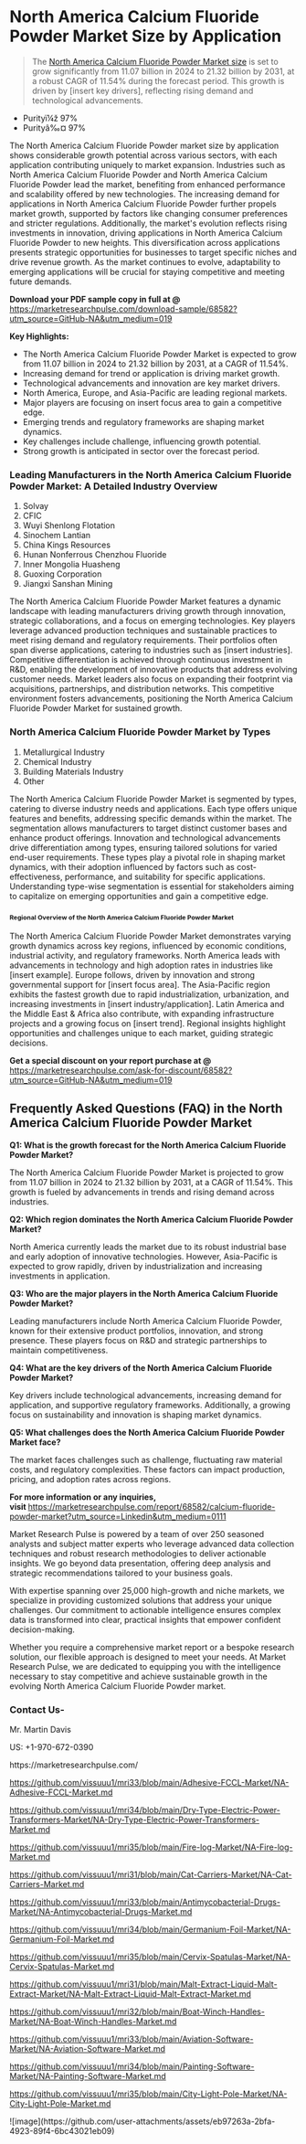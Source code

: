 <h1>North America Calcium Fluoride Powder Market&nbsp;Size by Application</h1><blockquote><p>The <a href="https://marketresearchpulse.com/download-sample/68582?utm_source=GitHub-NA&amp;utm_medium=019">North America Calcium Fluoride Powder Market size</a> is set to grow significantly from 11.07 billion in 2024 to 21.32 billion by 2031, at a robust CAGR of 11.54% during the forecast period. This growth is driven by [insert key drivers], reflecting rising demand and technological advancements.</p></blockquote><ul><li>Purityï¼ž 97%<li> Purityâ‰¤ 97%</li></ul><p>The North America Calcium Fluoride Powder market size by application shows considerable growth potential across various sectors, with each application contributing uniquely to market expansion. Industries such as North America Calcium Fluoride Powder and North America Calcium Fluoride Powder lead the market, benefiting from enhanced performance and scalability offered by new technologies. The increasing demand for applications in North America Calcium Fluoride Powder further propels market growth, supported by factors like changing consumer preferences and stricter regulations. Additionally, the market's evolution reflects rising investments in innovation, driving applications in North America Calcium Fluoride Powder to new heights. This diversification across applications presents strategic opportunities for businesses to target specific niches and drive revenue growth. As the market continues to evolve, adaptability to emerging applications will be crucial for staying competitive and meeting future demands.</p><p><strong>Download your PDF sample copy in full at @ </strong><a href="https://marketresearchpulse.com/download-sample/68582?utm_source=GitHub-NA&amp;utm_medium=019">https://marketresearchpulse.com/download-sample/68582?utm_source=GitHub-NA&amp;utm_medium=019</a></p><p><strong>Key Highlights: </strong></p><ul><li>The North America Calcium Fluoride Powder Market is expected to grow from 11.07 billion in 2024 to 21.32 billion by 2031, at a CAGR of 11.54%.</li><li>Increasing demand for trend or application is driving market growth.</li><li>Technological advancements and innovation are key market drivers.</li><li>North America, Europe, and Asia-Pacific are leading regional markets.</li><li>Major players are focusing on insert focus area to gain a competitive edge.</li><li>Emerging trends and regulatory frameworks are shaping market dynamics.</li><li>Key challenges include challenge, influencing growth potential.</li><li>Strong growth is anticipated in sector over the forecast period.</li></ul><h3>Leading Manufacturers in the North America Calcium Fluoride Powder Market: A Detailed Industry Overview</h3><ol><li>Solvay</li><li>CFIC</li><li>Wuyi Shenlong Flotation</li><li>Sinochem Lantian</li><li>China Kings Resources</li><li>Hunan Nonferrous Chenzhou Fluoride</li><li>Inner Mongolia Huasheng</li><li>Guoxing Corporation</li><li>Jiangxi Sanshan Mining</li></ol><div class="flex max-w-full flex-col flex-grow"><div class="min-h-8 text-message flex w-full flex-col items-end gap-2 whitespace-normal break-words [.text-message+&amp;]:mt-5" dir="auto" data-message-author-role="assistant" data-message-id="fd8432e4-4910-450d-b182-61b7bfb0a01f" data-message-model-slug="gpt-4o"><div class="flex w-full flex-col gap-1 empty:hidden first:pt-[3px]"><div class="markdown prose w-full break-words dark:prose-invert light"><p>The North America Calcium Fluoride Powder Market features a dynamic landscape with leading manufacturers driving growth through innovation, strategic collaborations, and a focus on emerging technologies. Key players leverage advanced production techniques and sustainable practices to meet rising demand and regulatory requirements. Their portfolios often span diverse applications, catering to industries such as [insert industries]. Competitive differentiation is achieved through continuous investment in R&amp;D, enabling the development of innovative products that address evolving customer needs. Market leaders also focus on expanding their footprint via acquisitions, partnerships, and distribution networks. This competitive environment fosters advancements, positioning the North America Calcium Fluoride Powder Market for sustained growth.</p></div></div></div></div><h3>North America Calcium Fluoride Powder Market by Types</h3><ol><li>Metallurgical Industry<li> Chemical Industry<li> Building Materials Industry<li> Other</li></ol><div class="flex max-w-full flex-col flex-grow"><div class="min-h-8 text-message flex w-full flex-col items-end gap-2 whitespace-normal break-words [.text-message+&amp;]:mt-5" dir="auto" data-message-author-role="assistant" data-message-id="084470be-0bb7-4664-bddf-5156b4f41249" data-message-model-slug="gpt-4o-mini"><div class="flex w-full flex-col gap-1 empty:hidden first:pt-[3px]"><div class="markdown prose w-full break-words dark:prose-invert light"><p>The North America Calcium Fluoride Powder Market is segmented by types, catering to diverse industry needs and applications. Each type offers unique features and benefits, addressing specific demands within the market. The segmentation allows manufacturers to target distinct customer bases and enhance product offerings. Innovation and technological advancements drive differentiation among types, ensuring tailored solutions for varied end-user requirements. These types play a pivotal role in shaping market dynamics, with their adoption influenced by factors such as cost-effectiveness, performance, and suitability for specific applications. Understanding type-wise segmentation is essential for stakeholders aiming to capitalize on emerging opportunities and gain a competitive edge.</p></div></div></div></div><h3><span style="font-size: 11px;">Regional Overview of the North America Calcium Fluoride Powder Market</span></h3><div class="flex max-w-full flex-col flex-grow"><div class="min-h-8 text-message flex w-full flex-col items-end gap-2 whitespace-normal break-words [.text-message+&amp;]:mt-5" dir="auto" data-message-author-role="assistant" data-message-id="e9038762-ce64-4e30-91c9-9bd413514231" data-message-model-slug="gpt-4o-mini"><div class="flex w-full flex-col gap-1 empty:hidden first:pt-[3px]"><div class="markdown prose w-full break-words dark:prose-invert light"><p>The North America Calcium Fluoride Powder Market demonstrates varying growth dynamics across key regions, influenced by economic conditions, industrial activity, and regulatory frameworks. North America leads with advancements in technology and high adoption rates in industries like [insert example]. Europe follows, driven by innovation and strong governmental support for [insert focus area]. The Asia-Pacific region exhibits the fastest growth due to rapid industrialization, urbanization, and increasing investments in [insert industry/application]. Latin America and the Middle East &amp; Africa also contribute, with expanding infrastructure projects and a growing focus on [insert trend]. Regional insights highlight opportunities and challenges unique to each market, guiding strategic decisions.</p></div></div></div></div><p><strong>Get a special discount on your report purchase at @ </strong><a href="https://marketresearchpulse.com/ask-for-discount/68582?utm_source=GitHub-NA&amp;utm_medium=019">https://marketresearchpulse.com/ask-for-discount/68582?utm_source=GitHub-NA&amp;utm_medium=019</a></p><h2>Frequently Asked Questions (FAQ) in the North America Calcium Fluoride Powder Market</h2><p><strong>Q1: What is the growth forecast for the North America Calcium Fluoride Powder Market?</strong></p><p>The North America Calcium Fluoride Powder Market is projected to grow from 11.07 billion in 2024 to 21.32 billion by 2031, at a CAGR of 11.54%. This growth is fueled by advancements in trends and rising demand across industries.</p><p><strong>Q2: Which region dominates the North America Calcium Fluoride Powder Market?</strong></p><p>North America currently leads the market due to its robust industrial base and early adoption of innovative technologies. However, Asia-Pacific is expected to grow rapidly, driven by industrialization and increasing investments in application.</p><p><strong>Q3: Who are the major players in the North America Calcium Fluoride Powder Market?</strong></p><p>Leading manufacturers include North America Calcium Fluoride Powder, known for their extensive product portfolios, innovation, and strong presence. These players focus on R&amp;D and strategic partnerships to maintain competitiveness.</p><p><strong>Q4: What are the key drivers of the North America Calcium Fluoride Powder Market?</strong></p><p>Key drivers include technological advancements, increasing demand for application, and supportive regulatory frameworks. Additionally, a growing focus on sustainability and innovation is shaping market dynamics.</p><p><strong>Q5: What challenges does the North America Calcium Fluoride Powder Market face?</strong></p><p>The market faces challenges such as challenge, fluctuating raw material costs, and regulatory complexities. These factors can impact production, pricing, and adoption rates across regions.</p><p><strong>For more information or any inquiries, visit&nbsp;</strong><a href="https://marketresearchpulse.com/report/68582/calcium-fluoride-powder-market?utm_source=Linkedin&utm_medium=0111">https://marketresearchpulse.com/report/68582/calcium-fluoride-powder-market?utm_source=Linkedin&utm_medium=0111</a></p><p>Market Research Pulse is powered by a team of over 250 seasoned analysts and subject matter experts who leverage advanced data collection techniques and robust research methodologies to deliver actionable insights. We go beyond data presentation, offering deep analysis and strategic recommendations tailored to your business goals.</p><p>With expertise spanning over 25,000 high-growth and niche markets, we specialize in providing customized solutions that address your unique challenges. Our commitment to actionable intelligence ensures complex data is transformed into clear, practical insights that empower confident decision-making.</p><p>Whether you require a comprehensive market report or a bespoke research solution, our flexible approach is designed to meet your needs. At Market Research Pulse, we are dedicated to equipping you with the intelligence necessary to stay competitive and achieve sustainable growth in the evolving North America Calcium Fluoride Powder market.</p><h3><strong>Contact Us-</strong></h3><p>Mr. Martin Davis</p><p>US: +1-970-672-0390</p><p>https://marketresearchpulse.com/</p><p><a href="https://github.com/vissuuu1/mri33/blob/main/Adhesive-FCCL-Market/NA-Adhesive-FCCL-Market.md">https://github.com/vissuuu1/mri33/blob/main/Adhesive-FCCL-Market/NA-Adhesive-FCCL-Market.md</a></p><p><a href="https://github.com/vissuuu1/mri34/blob/main/Dry-Type-Electric-Power-Transformers-Market/NA-Dry-Type-Electric-Power-Transformers-Market.md">https://github.com/vissuuu1/mri34/blob/main/Dry-Type-Electric-Power-Transformers-Market/NA-Dry-Type-Electric-Power-Transformers-Market.md</a></p><p><a href="https://github.com/vissuuu1/mri35/blob/main/Fire-log-Market/NA-Fire-log-Market.md">https://github.com/vissuuu1/mri35/blob/main/Fire-log-Market/NA-Fire-log-Market.md</a></p><p><a href="https://github.com/vissuuu1/mri31/blob/main/Cat-Carriers-Market/NA-Cat-Carriers-Market.md">https://github.com/vissuuu1/mri31/blob/main/Cat-Carriers-Market/NA-Cat-Carriers-Market.md</a></p><p><a href="https://github.com/vissuuu1/mri33/blob/main/Antimycobacterial-Drugs-Market/NA-Antimycobacterial-Drugs-Market.md">https://github.com/vissuuu1/mri33/blob/main/Antimycobacterial-Drugs-Market/NA-Antimycobacterial-Drugs-Market.md</a></p><p><a href="https://github.com/vissuuu1/mri34/blob/main/Germanium-Foil-Market/NA-Germanium-Foil-Market.md">https://github.com/vissuuu1/mri34/blob/main/Germanium-Foil-Market/NA-Germanium-Foil-Market.md</a></p><p><a href="https://github.com/vissuuu1/mri35/blob/main/Cervix-Spatulas-Market/NA-Cervix-Spatulas-Market.md">https://github.com/vissuuu1/mri35/blob/main/Cervix-Spatulas-Market/NA-Cervix-Spatulas-Market.md</a></p><p><a href="https://github.com/vissuuu1/mri31/blob/main/Malt-Extract-Liquid-Malt-Extract-Market/NA-Malt-Extract-Liquid-Malt-Extract-Market.md">https://github.com/vissuuu1/mri31/blob/main/Malt-Extract-Liquid-Malt-Extract-Market/NA-Malt-Extract-Liquid-Malt-Extract-Market.md</a></p><p><a href="https://github.com/vissuuu1/mri32/blob/main/Boat-Winch-Handles-Market/NA-Boat-Winch-Handles-Market.md">https://github.com/vissuuu1/mri32/blob/main/Boat-Winch-Handles-Market/NA-Boat-Winch-Handles-Market.md</a></p><p><a href="https://github.com/vissuuu1/mri33/blob/main/Aviation-Software-Market/NA-Aviation-Software-Market.md">https://github.com/vissuuu1/mri33/blob/main/Aviation-Software-Market/NA-Aviation-Software-Market.md</a></p><p><a href="https://github.com/vissuuu1/mri34/blob/main/Painting-Software-Market/NA-Painting-Software-Market.md">https://github.com/vissuuu1/mri34/blob/main/Painting-Software-Market/NA-Painting-Software-Market.md</a></p><p><a href="https://github.com/vissuuu1/mri35/blob/main/City-Light-Pole-Market/NA-City-Light-Pole-Market.md">https://github.com/vissuuu1/mri35/blob/main/City-Light-Pole-Market/NA-City-Light-Pole-Market.md</a></p>
![image](https://github.com/user-attachments/assets/eb97263a-2bfa-4923-89f4-6bc43021eb09)
